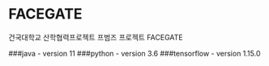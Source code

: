 # FACEGATE
건국대학교 산학협력프로젝트 프범즈 프로젝트 FACEGATE

###java - version 11
###python - version 3.6
###tensorflow - version 1.15.0
